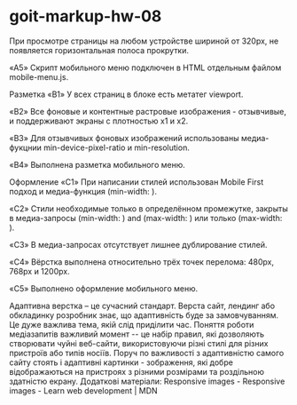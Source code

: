 # goit-markup-hw-08

При просмотре страницы на любом устройстве шириной от 320px, не появляется горизонтальная полоса прокрутки.

«A5» Скрипт мобильного меню подключен в HTML отдельным файлом mobile-menu.js.

Разметка
«B1» У всех страниц в блоке <head> есть метатег viewport.

«B2» Все фоновые и контентные растровые изображения - отзывчивые, и поддерживают экраны с плотностью x1 и x2.

«B3» Для отзывчивых фоновых изображений использованы медиа-фукцнии min-device-pixel-ratio и min-resolution.

«B4» Выполнена разметка мобильного меню.

Оформление
«C1» При написании стилей использован Mobile First подход и медиа-функция (min-width: ).

«C2» Стили необходимые только в определённом промежутке, закрыты в медиа-запросы (min-width: ) and (max-width: ) или только (max-width: ).

«C3» В медиа-запросах отсутствует лишнее дублирование стилей.

«C4» Вёрстка выполнена относительно трёх точек перелома: 480px, 768px и 1200px.

«C5» Выполнено оформление мобильного меню.

Адаптивна верстка – це сучасний стандарт. Верста сайт, лендинг або обкладинку розробник знає, що адаптивність буде за замовчуванням. Це дуже важлива тема, якій слід приділити час.
Поняття роботи медіазапитів важливий момент -- це набір правил, які дозволяють створювати чуйні веб-сайти, використовуючи різні стилі для різних пристроїв або типів носіїв.
Поруч по важливості з адаптивністю самого сайту стоять і адаптивні картинки - зображення, які добре відображаються на пристроях з різними розмірами та роздільною здатністю екрану.
Додаткові матеріали:
Responsive images - Responsive images - Learn web development | MDN

